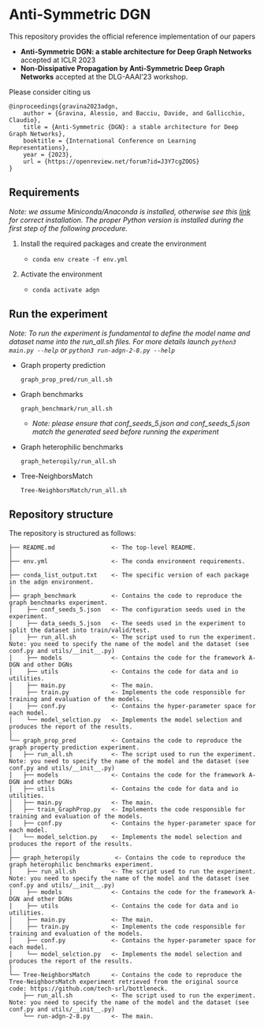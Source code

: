# Anti-Symmetric DGN
This repository provides the official reference implementation of our papers 

- **Anti-Symmetric DGN: a stable architecture for Deep Graph Networks** accepted at ICLR 2023
- **Non-Dissipative Propagation by Anti-Symmetric Deep Graph Networks** accepted at the DLG-AAAI’23 workshop.

Please consider citing us

	@inproceedings{gravina2023adgn,
		author = {Gravina, Alessio, and Bacciu, Davide, and Gallicchio, Claudio},
	 	title = {Anti-Symmetric {DGN}: a stable architecture for Deep Graph Networks},
	 	booktitle = {International Conference on Learning Representations},
	 	year = {2023},
		url = {https://openreview.net/forum?id=J3Y7cgZOOS}
	}


## Requirements
_Note: we assume Miniconda/Anaconda is installed, otherwise see this [link](https://docs.conda.io/projects/conda/en/latest/user-guide/install/download.html) for correct installation. The proper Python version is installed during the first step of the following procedure._

1. Install the required packages and create the environment
    - ``` conda env create -f env.yml ```

2. Activate the environment
    - ``` conda activate adgn ```

## Run the experiment
_Note: To run the experiment is fundamental to define the model name and dataset name into the run_all.sh files. For more details launch ```python3 main.py --help``` or ```python3 run-adgn-2-8.py --help```_
- Graph property prediction

    ```graph_prop_pred/run_all.sh```

- Graph benchmarks

    ```graph_benchmark/run_all.sh```
    - _Note: please ensure that conf_seeds_5.json and conf_seeds_5.json match the generated seed before running the experiment_

- Graph heterophilic benchmarks

    ```graph_heteropily/run_all.sh```

- Tree-NeighborsMatch

    ```Tree-NeighborsMatch/run_all.sh```

## Repository structure
The repository is structured as follows:

    ├── README.md                <- The top-level README.
    │
    ├── env.yml                  <- The conda environment requirements.
    │
    ├── conda_list_output.txt    <- The specific version of each package in the adgn environment.
    │
    ├── graph_benchmark          <- Contains the code to reproduce the graph benchmarks experiment.
    │    ├── conf_seeds_5.json   <- The configuration seeds used in the experiment.
    │    ├── data_seeds_5.json   <- The seeds used in the experiment to split the dataset into train/valid/test.
    │    ├── run_all.sh          <- The script used to run the experiment. Note: you need to specify the name of the model and the dataset (see conf.py and utils/__init__.py)
    │    ├── models              <- Contains the code for the framework A-DGN and other DGNs 
    │    ├── utils               <- Contains the code for data and io utilities.
    │    ├── main.py             <- The main.
    │    ├── train.py            <- Implements the code responsible for training and evaluation of the models.
    │    ├── conf.py             <- Contains the hyper-parameter space for each model.
    │    └── model_selction.py   <- Implements the model selection and produces the report of the results.
    │
    └── graph_prop_pred          <- Contains the code to reproduce the graph property prediction experiment.
    │   ├── run_all.sh           <- The script used to run the experiment. Note: you need to specify the name of the model and the dataset (see conf.py and utils/__init__.py)
    │   ├── models               <- Contains the code for the framework A-DGN and other DGNs 
    │   ├── utils                <- Contains the code for data and io utilities.
    │   ├── main.py              <- The main.
    │   ├── train_GraphProp.py   <- Implements the code responsible for training and evaluation of the models.
    │   ├── conf.py              <- Contains the hyper-parameter space for each model.
    │   └── model_selction.py    <- Implements the model selection and produces the report of the results.
    │    
    ├── graph_heteropily          <- Contains the code to reproduce the graph heterophilic benchmarks experiment.
    │    ├── run_all.sh          <- The script used to run the experiment. Note: you need to specify the name of the model and the dataset (see conf.py and utils/__init__.py)
    │    ├── models              <- Contains the code for the framework A-DGN and other DGNs 
    │    ├── utils               <- Contains the code for data and io utilities.
    │    ├── main.py             <- The main.
    │    ├── train.py            <- Implements the code responsible for training and evaluation of the models.
    │    ├── conf.py             <- Contains the hyper-parameter space for each model.
    │    └── model_selction.py   <- Implements the model selection and produces the report of the results.
    │
    └── Tree-NeighborsMatch      <- Contains the code to reproduce the Tree-NeighborsMatch experiment retrieved from the original source code: https://github.com/tech-srl/bottleneck.
        ├── run_all.sh           <- The script used to run the experiment. Note: you need to specify the name of the model and the dataset (see conf.py and utils/__init__.py)
        └── run-adgn-2-8.py      <- The main.